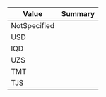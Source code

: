 
| Value | Summary |
|-------|---------|
| NotSpecified |  |
| USD |  |
| IQD |  |
| UZS |  |
| TMT |  |
| TJS |  |
